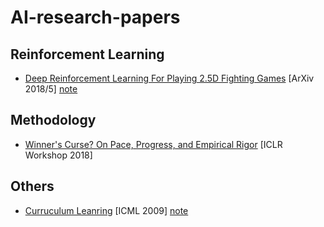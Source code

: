 # AI-research-papers

## Reinforcement Learning
- [Deep Reinforcement Learning For Playing 2.5D Fighting Games](https://arxiv.org/abs/1805.02070) [ArXiv 2018/5] [note](./notes/DeepReinforcementLearningForPlaying2.5DFightingGames.md)

## Methodology
- [Winner's Curse? On Pace, Progress, and Empirical Rigor](https://openreview.net/forum?id=rJWF0Fywf) [ICLR Workshop 2018]

## Others
- [Curruculum Leanring](https://ronan.collobert.com/pub/matos/2009_curriculum_icml.pdf) [ICML 2009] [note](./others/Curriculum-Learning.md)

